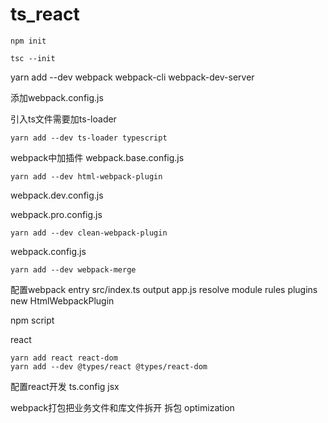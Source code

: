 # ts_react

```
npm init
```

```
tsc --init
```

yarn add --dev webpack webpack-cli webpack-dev-server


添加webpack.config.js

引入ts文件需要加ts-loader
```
yarn add --dev ts-loader typescript
```

webpack中加插件
webpack.base.config.js
```
yarn add --dev html-webpack-plugin
```
webpack.dev.config.js

webpack.pro.config.js
```
yarn add --dev clean-webpack-plugin
```
webpack.config.js
```
yarn add --dev webpack-merge
```


配置webpack
entry src/index.ts
output app.js
resolve
module rules
plugins new HtmlWebpackPlugin



npm script


react
```
yarn add react react-dom
yarn add --dev @types/react @types/react-dom
```
配置react开发
ts.config 
  jsx

webpack打包把业务文件和库文件拆开
拆包
optimization